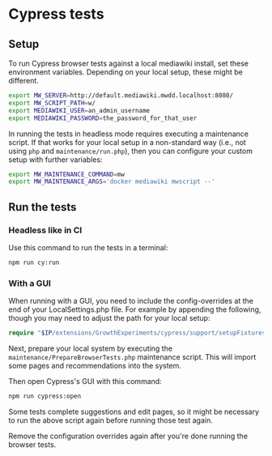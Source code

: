 # Cypress tests

## Setup
To run Cypress browser tests against a local mediawiki install, set these environment variables. Depending on your local
setup, these might be different.
```bash
export MW_SERVER=http://default.mediawiki.mwdd.localhost:8080/
export MW_SCRIPT_PATH=w/
export MEDIAWIKI_USER=an_admin_username
export MEDIAWIKI_PASSWORD=the_password_for_that_user
```

In running the tests in headless mode requires executing a maintenance script.
If that works for your local setup in a non-standard way (i.e., not using `php` and `maintenance/run.php`),
then you can configure your custom setup with further variables:
```bash
export MW_MAINTENANCE_COMMAND=mw
export MW_MAINTENANCE_ARGS='docker mediawiki mwscript --'
```

## Run the tests
### Headless like in CI
Use this command to run the tests in a terminal:
```bash
npm run cy:run
```

### With a GUI
When running with a GUI, you need to include the config-overrides at the end of your LocalSettings.php file.
For example by appending the following, though you may need to adjust the path for your local setup:

```php
require "$IP/extensions/GrowthExperiments/cypress/support/setupFixtures/GrowthExperiments.LocalSettings.php";
```

Next, prepare your local system by executing the `maintenance/PrepareBrowserTests.php` maintenance script.
This will import some pages and recommendations into the system.

Then open Cypress's GUI with this command:
```bash
npm run cypress:open
```
Some tests complete suggestions and edit pages, so it might be necessary to run the above script again before running
those test again.

Remove the configuration overrides again after you're done running the browser tests.

